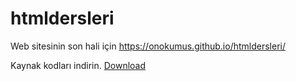 # htmldersleri

Web sitesinin son hali için https://onokumus.github.io/htmldersleri/

Kaynak kodları indirin. [Download](https://github.com/onokumus/htmldersleri/archive/master.zip)
